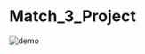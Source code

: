 # Match_3_Project

![demo](https://user-images.githubusercontent.com/44851397/52977351-facc6900-33dd-11e9-9605-c4f3d42f0c46.gif)
